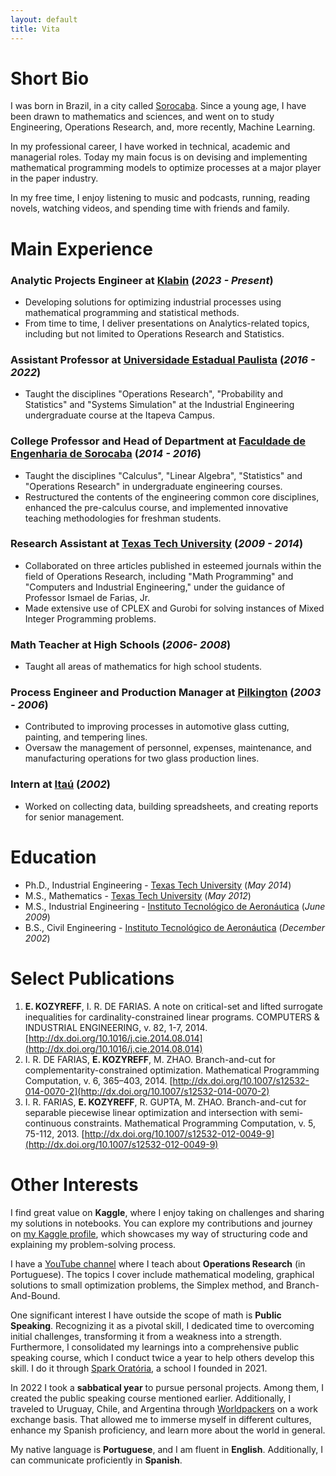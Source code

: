 ```yaml
---
layout: default
title: Vita
---
```


# Short Bio

I was born in Brazil, in a city called [Sorocaba](https://maps.app.goo.gl/Dd62pGTmhWDNdz2i6). Since a young age, I have been drawn to mathematics and sciences, and went on to study Engineering, Operations Research, and, more recently, Machine Learning.

In my professional career, I have worked in technical, academic and managerial roles. Today my main focus is on devising and implementing mathematical programming models to optimize processes at a major player in the paper industry.

In my free time, I enjoy listening to music and podcasts, running, reading novels, watching videos, and spending time with friends and family.

# Main Experience

### Analytic Projects Engineer at [Klabin](https://klabin.com.br/) (_2023 - Present_)
- Developing solutions for optimizing industrial processes using mathematical programming and statistical methods.
- From time to time, I deliver presentations on Analytics-related topics, including but not limited to Operations Research and Statistics.

### Assistant Professor at [Universidade Estadual Paulista](https://www.unesp.br/) (_2016 - 2022_)
- Taught the disciplines "Operations Research", "Probability and Statistics" and "Systems Simulation" at the Industrial Engineering undergraduate course at the Itapeva Campus.

### College Professor and Head of Department at [Faculdade de Engenharia de Sorocaba](https://facens.br/) (_2014 - 2016_)
- Taught the disciplines "Calculus", "Linear Algebra", "Statistics" and "Operations Research" in undergraduate engineering courses.
- Restructured the contents of the engineering common core disciplines, enhanced the pre-calculus course, and implemented innovative teaching methodologies for freshman students.

### Research Assistant at [Texas Tech University](https://www.ttu.edu/) (_2009 - 2014_)
- Collaborated on three articles published in esteemed journals within the field of Operations Research, including "Math Programming" and "Computers and Industrial Engineering," under the guidance of Professor Ismael de Farias, Jr.
- Made extensive use of CPLEX and Gurobi for solving instances of Mixed Integer Programming problems.

### Math Teacher at High Schools (_2006- 2008_)
- Taught all areas of mathematics for high school students.

### Process Engineer and Production Manager at [Pilkington](https://www.pilkington.com/) (_2003 - 2006_)
- Contributed to improving processes in automotive glass cutting, painting, and tempering lines.
- Oversaw the management of personnel, expenses, maintenance, and manufacturing operations for two glass production lines.

### Intern at [Itaú](https://www.itau.com.br/) (_2002_)
- Worked on collecting data, building spreadsheets, and creating reports for senior management.

# Education

- Ph.D., Industrial Engineering - [Texas Tech University](https://www.ttu.edu/) (_May 2014_)
- M.S., Mathematics	- [Texas Tech University](https://www.ttu.edu/) (_May 2012_)
- M.S., Industrial Engineering - [Instituto Tecnológico de Aeronáutica](http://www.ita.br/) (_June 2009_)
- B.S., Civil Engineering - [Instituto Tecnológico de Aeronáutica](http://www.ita.br/) (_December 2002_)


# Select Publications

1. **E. KOZYREFF**, I. R. DE FARIAS. A note on critical-set and lifted surrogate inequalities for cardinality-constrained linear programs. COMPUTERS & INDUSTRIAL ENGINEERING, v. 82, 1-7, 2014. [http://dx.doi.org/10.1016/j.cie.2014.08.014](http://dx.doi.org/10.1016/j.cie.2014.08.014)
2. I. R. DE FARIAS, **E. KOZYREFF**, M. ZHAO. Branch-and-cut for complementarity-constrained optimization. Mathematical Programming Computation, v. 6, 365–403, 2014. [http://dx.doi.org/10.1007/s12532-014-0070-2](http://dx.doi.org/10.1007/s12532-014-0070-2)
3. I. R. FARIAS, **E. KOZYREFF**, R. GUPTA, M. ZHAO. Branch-and-cut for separable piecewise linear optimization and intersection with semi-continuous constraints. Mathematical Programming Computation, v. 5, 75-112, 2013. [http://dx.doi.org/10.1007/s12532-012-0049-9](http://dx.doi.org/10.1007/s12532-012-0049-9)


# Other Interests

I find great value on **Kaggle**, where I enjoy taking on challenges and sharing my solutions in notebooks. You can explore my contributions and journey on [my Kaggle profile](https://www.kaggle.com/ekozyreff), which showcases my way of structuring code and explaining my problem-solving process.

I have a [YouTube channel](https://www.youtube.com/c/professorernee) where I teach about **Operations Research** (in Portuguese). The topics I cover include mathematical modeling, graphical solutions to small optimization problems, the Simplex method, and Branch-And-Bound.

One significant interest I have outside the scope of math is **Public Speaking**. Recognizing it as a pivotal skill, I dedicated time to overcoming initial challenges, transforming it from a weakness into a strength. Furthermore, I consolidated my learnings into a comprehensive public speaking course, which I conduct twice a year to help others develop this skill. I do it through [Spark Oratória](https://www.sparkoratoria.com/), a school I founded in 2021.

In 2022 I took a **sabbatical year** to pursue personal projects. Among them, I created the public speaking course mentioned earlier. Additionally, I traveled to Uruguay, Chile, and Argentina through [Worldpackers](https://www.worldpackers.com/) on a work exchange basis. That allowed me to immerse myself in different cultures, enhance my Spanish proficiency, and learn more about the world in general.

My native language is **Portuguese**, and I am fluent in **English**. Additionally, I can communicate proficiently in **Spanish**.
